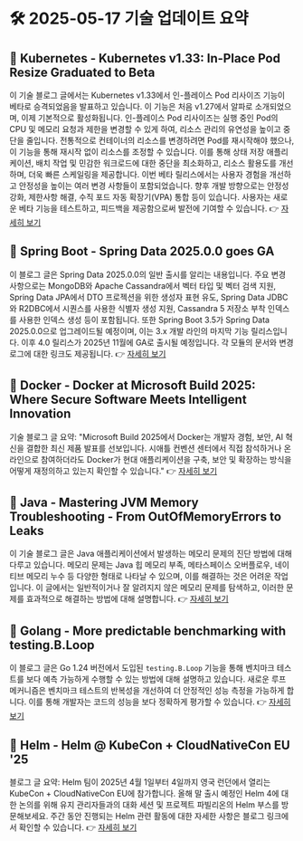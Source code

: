 # 🛠️ 2025-05-17 기술 업데이트 요약

## 🔹 Kubernetes - Kubernetes v1.33: In-Place Pod Resize Graduated to Beta
이 기술 블로그 글에서는 Kubernetes v1.33에서 인-플레이스 Pod 리사이즈 기능이 베타로 승격되었음을 발표하고 있습니다. 이 기능은 처음 v1.27에서 알파로 소개되었으며, 이제 기본적으로 활성화됩니다. 인-플레이스 Pod 리사이즈는 실행 중인 Pod의 CPU 및 메모리 요청과 제한을 변경할 수 있게 하여, 리소스 관리의 유연성을 높이고 중단을 줄입니다. 전통적으로 컨테이너의 리소스를 변경하려면 Pod를 재시작해야 했으나, 이 기능을 통해 재시작 없이 리소스를 조정할 수 있습니다. 이를 통해 상태 저장 애플리케이션, 배치 작업 및 민감한 워크로드에 대한 중단을 최소화하고, 리소스 활용도를 개선하며, 더욱 빠른 스케일링을 제공합니다. 이번 베타 릴리스에서는 사용자 경험을 개선하고 안정성을 높이는 여러 변경 사항들이 포함되었습니다. 향후 개발 방향으로는 안정성 강화, 제한사항 해결, 수직 포드 자동 확장기(VPA) 통합 등이 있습니다. 사용자는 새로운 베타 기능을 테스트하고, 피드백을 제공함으로써 발전에 기여할 수 있습니다.
👉 [자세히 보기](https://kubernetes.io/blog/2025/05/16/kubernetes-v1-33-in-place-pod-resize-beta/)

## 🔹 Spring Boot - Spring Data 2025.0.0 goes GA
이 블로그 글은 Spring Data 2025.0.0의 일반 출시를 알리는 내용입니다. 주요 변경 사항으로는 MongoDB와 Apache Cassandra에서 벡터 타입 및 벡터 검색 지원, Spring Data JPA에서 DTO 프로젝션을 위한 생성자 표현 유도, Spring Data JDBC와 R2DBC에서 시퀀스를 사용한 식별자 생성 지원, Cassandra 5 저장소 부착 인덱스를 사용한 인덱스 생성 등이 포함됩니다. 또한 Spring Boot 3.5가 Spring Data 2025.0.0으로 업그레이드될 예정이며, 이는 3.x 개발 라인의 마지막 기능 릴리스입니다. 이후 4.0 릴리스가 2025년 11월에 GA로 출시될 예정입니다. 각 모듈의 문서와 변경 로그에 대한 링크도 제공됩니다.
👉 [자세히 보기](https://spring.io/blog/2025/05/16/spring-data-2025-0-goes-ga)

## 🔹 Docker - Docker at Microsoft Build 2025: Where Secure Software Meets Intelligent Innovation
기술 블로그 글 요약: "Microsoft Build 2025에서 Docker는 개발자 경험, 보안, AI 혁신을 결합한 최신 제품 발표를 선보입니다. 시애틀 컨벤션 센터에서 직접 참석하거나 온라인으로 참여하더라도 Docker가 현대 애플리케이션을 구축, 보안 및 확장하는 방식을 어떻게 재정의하고 있는지 확인할 수 있습니다."
👉 [자세히 보기](https://www.docker.com/blog/docker-at-microsoft-build-2025/)

## 🔹 Java - Mastering JVM Memory Troubleshooting - From OutOfMemoryErrors to Leaks
이 기술 블로그 글은 Java 애플리케이션에서 발생하는 메모리 문제의 진단 방법에 대해 다루고 있습니다. 메모리 문제는 Java 힙 메모리 부족, 메타스페이스 오버플로우, 네이티브 메모리 누수 등 다양한 형태로 나타날 수 있으며, 이를 해결하는 것은 어려운 작업입니다. 이 글에서는 일반적이거나 잘 알려지지 않은 메모리 문제를 탐색하고, 이러한 문제를 효과적으로 해결하는 방법에 대해 설명합니다.
👉 [자세히 보기](https://inside.java/2025/05/15/javaone-jvm-troubleshooting/)

## 🔹 Golang - More predictable benchmarking with testing.B.Loop
이 블로그 글은 Go 1.24 버전에서 도입된 `testing.B.Loop` 기능을 통해 벤치마크 테스트를 보다 예측 가능하게 수행할 수 있는 방법에 대해 설명하고 있습니다. 새로운 루프 메커니즘은 벤치마크 테스트의 반복성을 개선하여 더 안정적인 성능 측정을 가능하게 합니다. 이를 통해 개발자는 코드의 성능을 보다 정확하게 평가할 수 있습니다.
👉 [자세히 보기](https://go.dev/blog/testing-b-loop)

## 🔹 Helm - Helm @ KubeCon + CloudNativeCon EU '25
블로그 글 요약: Helm 팀이 2025년 4월 1일부터 4일까지 영국 런던에서 열리는 KubeCon + CloudNativeCon EU에 참가합니다. 올해 말 출시 예정인 Helm 4에 대한 논의를 위해 유지 관리자들과의 대화 세션 및 프로젝트 파빌리온의 Helm 부스를 방문해보세요. 주간 동안 진행되는 Helm 관련 활동에 대한 자세한 사항은 블로그 링크에서 확인할 수 있습니다.
👉 [자세히 보기](https://helm.sh/blog/helm-at-kubecon-eu-25/)

